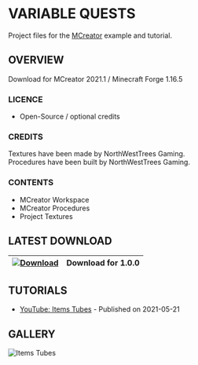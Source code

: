 # VARIABLE QUESTS
Project files for the [MCreator](https://mcreator.net/) example and tutorial.

## OVERVIEW
Download for MCreator 2021.1 / Minecraft Forge 1.16.5

### LICENCE
- Open-Source / optional credits

### CREDITS
Textures have been made by NorthWestTrees Gaming.    
Procedures have been built by NorthWestTrees Gaming.

### CONTENTS
* MCreator Workspace
* MCreator Procedures
* Project Textures

## LATEST DOWNLOAD
| [![Download](https://i.imgur.com/Xcxx2Gr.png)](https://github.com/MCreator-Examples/Variable-Quests/files/6594460/Quests_v1.0.0.zip) | Download for 1.0.0 |
| --- | --- |

## TUTORIALS
* [YouTube: Items Tubes](https://youtu.be/jPFuPyh9wZE) - Published on 2021-05-21

## GALLERY
![Items Tubes](https://i.imgur.com/7CjBqgl.png)
